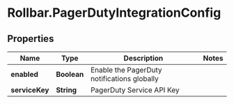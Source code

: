 # Rollbar.PagerDutyIntegrationConfig

## Properties

Name | Type | Description | Notes
------------ | ------------- | ------------- | -------------
**enabled** | **Boolean** | Enable the PagerDuty notifications globally | 
**serviceKey** | **String** | PagerDuty Service API Key | 


